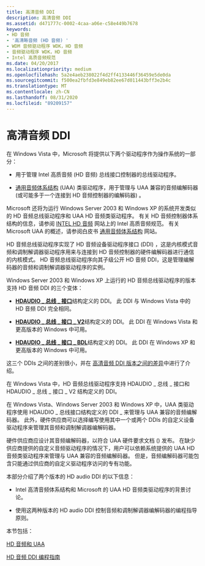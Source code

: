 ```yaml
---
title: 高清音频 DDI
description: 高清音频 DDI
ms.assetid: d471777c-0002-4caa-a06e-c58e449b7678
keywords:
- HD 音频
- '高清晰音频 (HD 音频) '
- WDM 音频驱动程序 WDK，HD 音频
- 音频驱动程序 WDK，HD 音频
- Intel 高质音频规范
ms.date: 04/20/2017
ms.localizationpriority: medium
ms.openlocfilehash: 5a2e4aeb238022f4d2ff4133446f36459e5de0da
ms.sourcegitcommit: f500ea2fbfd3e849eb82ee67d011443bff3e2b4c
ms.translationtype: MT
ms.contentlocale: zh-CN
ms.lasthandoff: 08/31/2020
ms.locfileid: "89209157"
---
```

# <a name="high-definition-audio-ddi"></a>高清音频 DDI


在 Windows Vista 中，Microsoft 将提供以下两个驱动程序作为操作系统的一部分：

-   用于管理 Intel 高质音频 (HD 音频) 总线接口控制器的总线驱动程序。

-   [通用音频体系结构](universal-audio-architecture.md) (UAA) 类驱动程序，用于管理与 UAA 兼容的音频编解码器 (或可能多于一个连接到 HD 音频控制器的编解码器) 。

Microsoft 还将为运行 Windows Server 2003 和 Windows XP 的系统开发类似的 HD 音频总线驱动程序和 UAA HD 音频类驱动程序。 有关 HD 音频控制器体系结构的信息，请参阅 [INTEL HD 音频](https://www.intel.com/content/www/us/en/standards/intel-standards-and-initiatives.html) 网站上的 Intel 高质音频规范。 有关 Microsoft UAA 的概述，请参阅白皮书 [通用音频体系结构](/previous-versions/windows/hardware/design/dn640534(v=vs.85)) 网站。

HD 音频总线驱动程序实现了 HD 音频设备驱动程序接口 (DDI) ，这是内核模式音频和调制解调器驱动程序用来与连接到 HD 音频控制器的硬件编解码器进行通信的内核模式。 HD 音频总线驱动程序向其子级公开 HD 音频 DDI，这是管理编解码器的音频和调制解调器驱动程序的实例。

Windows Server 2003 和 Windows XP 上运行的 HD 音频总线驱动程序的版本支持 HD 音频 DDI 的三个变体：

-   [**HDAUDIO \_ 总线 \_ 接口**](/windows-hardware/drivers/ddi/hdaudio/ns-hdaudio-_hdaudio_bus_interface)结构定义的 DDI。 此 DDI 与 Windows Vista 中的 HD 音频 DDI 完全相同。

-   [**HDAUDIO \_ 总线 \_ 接口 \_ V2**](/windows-hardware/drivers/ddi/hdaudio/ns-hdaudio-_hdaudio_bus_interface_v2)结构定义的 DDI。 此 DDI 在 Windows Vista 和更高版本的 Windows 中可用。

-   [**HDAUDIO \_ 总线 \_ 接口 \_ BDL**](/windows-hardware/drivers/ddi/hdaudio/ns-hdaudio-_hdaudio_bus_interface_bdl)结构定义的 DDI。 此 DDI 在 Windows XP 和更高版本的 Windows 中可用。

这三个 DDIs 之间的差别很小，并在 [高清音频 DDI 版本之间的差异](differences-between-the-hd-audio-ddi-versions.md)中进行了介绍。

在 Windows Vista 中，HD 音频总线驱动程序支持 HDAUDIO \_ 总线 \_ 接口和 HDAUDIO \_ 总线 \_ 接口 \_ V2 结构定义的 DDI。

在 Windows Vista、Windows Server 2003 和 Windows XP 中，UAA 类驱动程序使用 HDAUDIO \_ 总线接口结构定义的 DDI \_ 来管理与 UAA 兼容的音频编解码器。 此外，硬件供应商可以选择编写使用其中一个或两个 DDIs 的自定义设备驱动程序来管理其音频和调制解调器编解码器。

硬件供应商应设计其音频编解码器，以符合 UAA 硬件要求文档 () 发布。 在缺少供应商提供的自定义音频驱动程序的情况下，用户可以依赖系统提供的 UAA HD 音频类驱动程序来管理与 UAA 兼容的音频编解码器。 但是，音频编解码器可能包含只能通过供应商的自定义驱动程序访问的专有功能。

本部分介绍了两个版本的 HD audio DDI 的以下信息：

-   Intel 高清音频体系结构和 Microsoft 的 UAA HD 音频类驱动程序的背景讨论。

-   使用这两种版本的 HD audio DDI 控制音频和调制解调器编解码器的编程指导原则。

本节包括：

[HD 音频和 UAA](hd-audio-and-uaa.md)

[HD 音频 DDI 编程指南](programming-guidelines.md)

 

